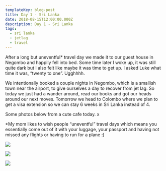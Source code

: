 ```yaml
---
templateKey: blog-post
title: Day 1 - Sri Lanka
date: 2018-08-15T12:00:00.000Z
description: Day 1 - Sri Lanka
tags:
  - sri lanka
  - jetlag
  - travel
---
```


After a long but uneventful\* travel day we made it to our guest house in Negombo and happily fell into bed. Some time later I woke up, it was still quite dark but I also felt like maybe it was time to get up. I asked Luke what time it was, “twenty to one”. Ugghhhh.

We intentionally booked a couple nights in Negombo, which is a smallish town near the airport, to give ourselves a day to recover from jet lag. So today we just had a wander around, read our books and got our heads around our next moves. Tomorrow we head to Colombo where we plan to get a visa extension so we can stay 6 weeks in Sri Lanka instead of 4.

Some photos below from a cute cafe today. x

\*My mom likes to wish people “uneventful” travel days which means you essentially come out of it with your luggage, your passport and having not missed any flights or having to run for a plane :)

![](/img/20180815_01.jpg)

![](/img/20180815_02.jpg)

![](/img/20180815_03.jpg)
